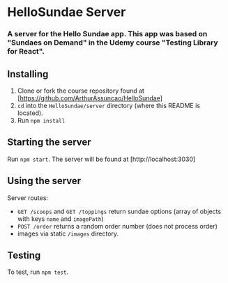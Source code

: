 # HelloSundae Server
### A server for the Hello Sundae app. This app was based on "Sundaes on Demand" in the Udemy course "Testing Library for React".

## Installing
1. Clone or fork the course repository found at [https://github.com/ArthurAssuncao/HelloSundae]
2. `cd` into the `HelloSundae/server` directory (where this README is located).
3. Run `npm install` 

## Starting the server
Run `npm start`. The server will be found at [http://localhost:3030]

## Using the server
Server routes:
  - `GET /scoops` and `GET /toppings` return sundae options (array of objects with keys `name` and `imagePath`)
  - `POST /order` returns a random order number (does not process order)
  - images via static `/images` directory.

## Testing
To test, run `npm test`.